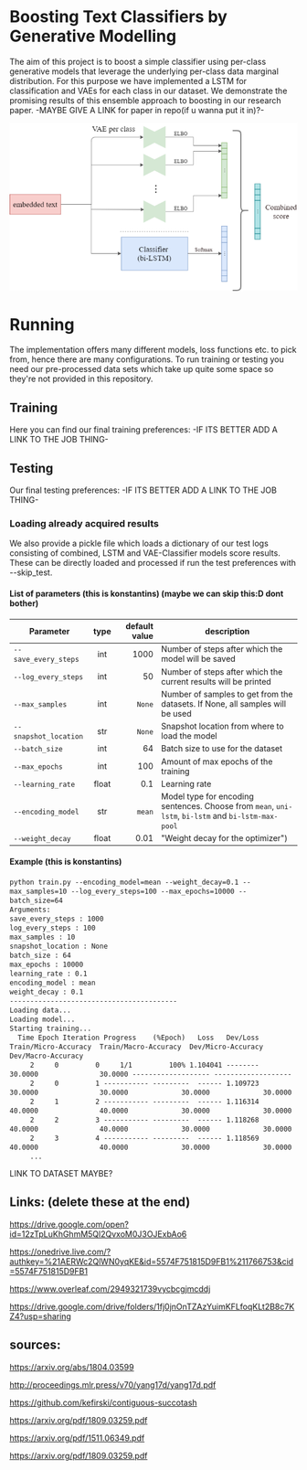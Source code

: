 # Boosting Text Classifiers by Generative Modelling

The aim of this project is to boost a simple classifier using per-class generative models that leverage the underlying per-class data marginal distribution. 
For this purpose we have implemented a LSTM for classification and VAEs for each class in our dataset. 
We demonstrate the promising results of this ensemble approach to boosting in our research paper. -MAYBE GIVE A LINK for paper in repo(if u wanna put it in)?-

![alt text](arch.png)

# Running
 The implementation offers many different models, loss functions etc. to pick from, hence there are many configurations. 
 To run training or testing you need our pre-processed data sets which take up quite some space so they're not provided in this repository. 
 
## Training
Here you can find our final training preferences:
 -IF ITS BETTER ADD A LINK TO THE JOB THING- 
    
## Testing
Our final testing preferences:
 -IF ITS BETTER ADD A LINK TO THE JOB THING- 

### Loading already acquired results
We also provide a pickle file which loads a dictionary of our test logs consisting of combined, LSTM and VAE-Classifier models score results. 
These can be directly loaded and processed if run the test preferences with --skip_test.

#### List of parameters (this is konstantins) (maybe we can skip this:D dont bother)

| Parameter     | type          | default value  | description |
| ------------- |:-------------:| --------------:|-------------|
| `--save_every_steps` | int | 1000 | Number of steps after which the model will be saved|
| `--log_every_steps` | int | 50 | Number of steps after which the current results will be printed|
| `--max_samples` | int | `None` | Number of samples to get from the datasets. If None, all samples will be used|
| `--snapshot_location` | str | `None` | Snapshot location from where to load the model|
| `--batch_size` | int | 64 | Batch size to use for the dataset |
| `--max_epochs` | int | 100 | Amount of max epochs of the training|
| `--learning_rate` | float | 0.1 | Learning rate |
| `--encoding_model` | str | `mean` | Model type for encoding sentences. Choose from `mean`, `uni-lstm`, `bi-lstm` and `bi-lstm-max-pool`|
| `--weight_decay` | float | 0.01 | "Weight decay for the optimizer")|

#### Example (this is konstantins)

```
python train.py --encoding_model=mean --weight_decay=0.1 --max_samples=10 --log_every_steps=100 --max_epochs=10000 --batch_size=64
Arguments:
save_every_steps : 1000
log_every_steps : 100
max_samples : 10
snapshot_location : None
batch_size : 64
max_epochs : 10000
learning_rate : 0.1
encoding_model : mean
weight_decay : 0.1
-----------------------------------------
Loading data...
Loading model...
Starting training...
  Time Epoch Iteration Progress    (%Epoch)   Loss   Dev/Loss     Train/Micro-Accuracy  Train/Macro-Accuracy  Dev/Micro-Accuracy  Dev/Macro-Accuracy
     2     0         0     1/1         100% 1.104041 --------                  30.0000               30.0000 ------------------- -------------------
     2     0         1 ----------- ---------  ------ 1.109723                  30.0000               30.0000             30.0000             30.0000
     2     1         2 ----------- ---------  ------ 1.116314                  40.0000               40.0000             30.0000             30.0000
     2     2         3 ----------- ---------  ------ 1.118268                  40.0000               40.0000             30.0000             30.0000
     2     3         4 ----------- ---------  ------ 1.118569                  40.0000               40.0000             30.0000             30.0000
     ...
```


LINK TO DATASET MAYBE?

## Links: (delete these at the end)

https://drive.google.com/open?id=12zTpLuKhGhmM5Ql2QvxoM0J3OJExbAo6

https://onedrive.live.com/?authkey=%21AERWc2QlWN0yqKE&id=5574F751815D9FB1%211766753&cid=5574F751815D9FB1

https://www.overleaf.com/2949321739vycbcgjmcddj

https://drive.google.com/drive/folders/1fj0jnOnTZAzYuimKFLfoqKLt2B8c7KZ4?usp=sharing


## sources:

https://arxiv.org/abs/1804.03599

http://proceedings.mlr.press/v70/yang17d/yang17d.pdf

https://github.com/kefirski/contiguous-succotash

https://arxiv.org/pdf/1809.03259.pdf

https://arxiv.org/pdf/1511.06349.pdf

https://arxiv.org/pdf/1809.03259.pdf

